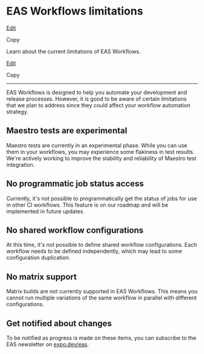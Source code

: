 # EAS Workflows limitations

[Edit](https://github.com/expo/expo/edit/main/docs/pages/eas/workflows/limitations.mdx)

Copy

Learn about the current limitations of EAS Workflows.

[Edit](https://github.com/expo/expo/edit/main/docs/pages/eas/workflows/limitations.mdx)

Copy

* * *

EAS Workflows is designed to help you automate your development and release
processes. However, it is good to be aware of certain limitations that we plan
to address since they could affect your workflow automation strategy.

## Maestro tests are experimental

Maestro tests are currently in an experimental phase. While you can use them
in your workflows, you may experience some flakiness in test results. We're
actively working to improve the stability and reliability of Maestro test
integration.

## No programmatic job status access

Currently, it's not possible to programmatically get the status of jobs for
use in other CI workflows. This feature is on our roadmap and will be
implemented in future updates.

## No shared workflow configurations

At this time, it's not possible to define shared workflow configurations. Each
workflow needs to be defined independently, which may lead to some
configuration duplication.

## No matrix support

Matrix builds are not currently supported in EAS Workflows. This means you
cannot run multiple variations of the same workflow in parallel with different
configurations.

## Get notified about changes

To be notified as progress is made on these items, you can subscribe to the
EAS newsletter on [expo.dev/eas](https://expo.dev/eas).

